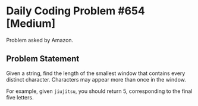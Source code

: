 # Daily Coding Problem #654 [Medium]

Problem asked by Amazon.

## Problem Statement

Given a string, find the length of the smallest window that contains every distinct character. 
Characters may appear more than once in the window.

For example, given `jiujitsu`, you should return 5, corresponding to the final five letters.
